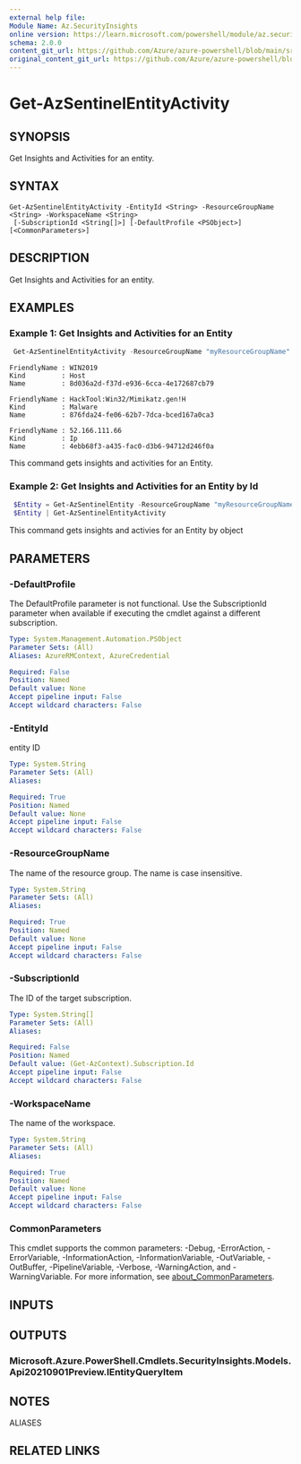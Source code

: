 ```yaml
---
external help file: 
Module Name: Az.SecurityInsights
online version: https://learn.microsoft.com/powershell/module/az.securityinsights/get-azsentinelentityactivity
schema: 2.0.0
content_git_url: https://github.com/Azure/azure-powershell/blob/main/src/SecurityInsights/SecurityInsights/help/Get-AzSentinelEntityActivity.md
original_content_git_url: https://github.com/Azure/azure-powershell/blob/main/src/SecurityInsights/SecurityInsights/help/Get-AzSentinelEntityActivity.md
---
```


# Get-AzSentinelEntityActivity

## SYNOPSIS
Get Insights and Activities for an entity.

## SYNTAX

```
Get-AzSentinelEntityActivity -EntityId <String> -ResourceGroupName <String> -WorkspaceName <String>
 [-SubscriptionId <String[]>] [-DefaultProfile <PSObject>] [<CommonParameters>]
```

## DESCRIPTION
Get Insights and Activities for an entity.

## EXAMPLES

### Example 1: Get Insights and Activities for an Entity
```powershell
 Get-AzSentinelEntityActivity -ResourceGroupName "myResourceGroupName" -workspaceName "myWorkspaceName" -EntityId "myEntityId"
```

```output
FriendlyName : WIN2019
Kind         : Host
Name         : 8d036a2d-f37d-e936-6cca-4e172687cb79

FriendlyName : HackTool:Win32/Mimikatz.gen!H
Kind         : Malware
Name         : 876fda24-fe06-62b7-7dca-bced167a0ca3

FriendlyName : 52.166.111.66
Kind         : Ip
Name         : 4ebb68f3-a435-fac0-d3b6-94712d246f0a
```

This command gets insights and activities for an Entity.

### Example 2: Get Insights and Activities for an Entity by Id
```powershell
 $Entity = Get-AzSentinelEntity -ResourceGroupName "myResourceGroupName" -workspaceName "myWorkspaceName" -EntityId "4ebb68f3-a435-fac0-d3b6-94712d246f0a"
 $Entity | Get-AzSentinelEntityActivity
```

This command gets insights and activies for an Entity by object

## PARAMETERS

### -DefaultProfile
The DefaultProfile parameter is not functional.
Use the SubscriptionId parameter when available if executing the cmdlet against a different subscription.

```yaml
Type: System.Management.Automation.PSObject
Parameter Sets: (All)
Aliases: AzureRMContext, AzureCredential

Required: False
Position: Named
Default value: None
Accept pipeline input: False
Accept wildcard characters: False
```

### -EntityId
entity ID

```yaml
Type: System.String
Parameter Sets: (All)
Aliases:

Required: True
Position: Named
Default value: None
Accept pipeline input: False
Accept wildcard characters: False
```

### -ResourceGroupName
The name of the resource group.
The name is case insensitive.

```yaml
Type: System.String
Parameter Sets: (All)
Aliases:

Required: True
Position: Named
Default value: None
Accept pipeline input: False
Accept wildcard characters: False
```

### -SubscriptionId
The ID of the target subscription.

```yaml
Type: System.String[]
Parameter Sets: (All)
Aliases:

Required: False
Position: Named
Default value: (Get-AzContext).Subscription.Id
Accept pipeline input: False
Accept wildcard characters: False
```

### -WorkspaceName
The name of the workspace.

```yaml
Type: System.String
Parameter Sets: (All)
Aliases:

Required: True
Position: Named
Default value: None
Accept pipeline input: False
Accept wildcard characters: False
```

### CommonParameters
This cmdlet supports the common parameters: -Debug, -ErrorAction, -ErrorVariable, -InformationAction, -InformationVariable, -OutVariable, -OutBuffer, -PipelineVariable, -Verbose, -WarningAction, and -WarningVariable. For more information, see [about_CommonParameters](http://go.microsoft.com/fwlink/?LinkID=113216).

## INPUTS

## OUTPUTS

### Microsoft.Azure.PowerShell.Cmdlets.SecurityInsights.Models.Api20210901Preview.IEntityQueryItem

## NOTES

ALIASES

## RELATED LINKS

